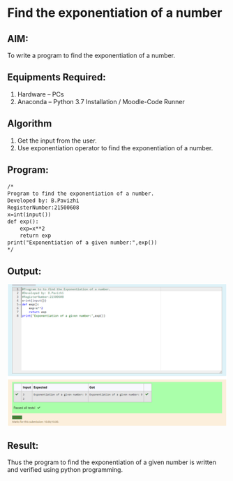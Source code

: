 # Find the exponentiation of a number

## AIM:
To write a program to find the exponentiation of a number.

## Equipments Required:
1. Hardware – PCs
2. Anaconda – Python 3.7 Installation / Moodle-Code Runner

## Algorithm
1. Get the input from the user.
2. Use exponentiation operator to find the exponentiation of a number.

## Program:
```
/*
Program to find the exponentiation of a number.
Developed by: B.Pavizhi
RegisterNumber:21500608
x=int(input())
def exp():
    exp=x**2
    return exp
print("Exponentiation of a given number:",exp()) 
*/
```

## Output:
![exponentiation of a number](result.png)


## Result:
Thus the program to find the exponentiation of a given number is written and verified using python programming.
